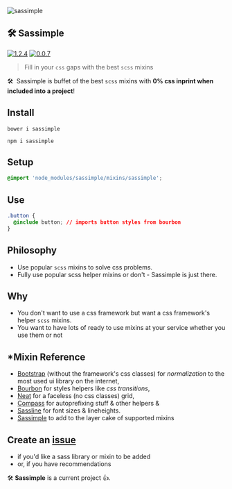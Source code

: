 ![sassimple](https://cloud.githubusercontent.com/assets/1074042/18115410/166c989e-6ef4-11e6-85ef-6e5cf28ebe1b.jpg)

## 🛠 Sassimple

[![1.2.4](https://badge.fury.io/js/sassimple.svg)](https://badge.fury.io/js/sassimple)
[![0.0.7](https://badge.fury.io/bo/sassimple.svg)](https://badge.fury.io/bo/sassimple)

> Fill in your `css` gaps with the best `scss` mixins

🛠 &nbsp;Sassimple is buffet of the best `scss` mixins with **0% css inprint when included into a project**!

## Install

```
bower i sassimple
```

```
npm i sassimple
```

## Setup

```css
@import 'node_modules/sassimple/mixins/sassimple';
```

## Use

```css
.button {
  @include button; // imports button styles from bourbon
}
```

## Philosophy

- Use popular `scss` mixins to solve css problems.
- Fully use popular scss helper mixins or don't - Sassimple is just there.

## Why

- You don't want to use a css framework but want a css framework's helper `scss` mixins.
- You want to have lots of ready to use mixins at your service whether you use them or not

## \*Mixin Reference

- [Bootstrap](http://getbootstrap.com/) (without the framework's css classes) for _normalization_ to the most used ui library on the internet,
- [Bourbon](http://bourbon.io/) for styles helpers like _css transitions_,
- [Neat](http://neat.bourbon.io/) for a faceless (no css classes) grid,
- [Compass](http://compass-style.org/) for autoprefixing stuff & other helpers &
- [Sassline](https://sassline.com/) for font sizes & lineheights.
- [Sassimple](https://github.com/yowainwright/sassimple/tree/master/mixins) to add to the layer cake of supported mixins

## Create an [issue](https://github.com/yowainwright/sassimple/issues)
- if you'd like a sass library or mixin to be added
- or, if you have recommendations

🛠 **Sassimple** is a current project 👍.
